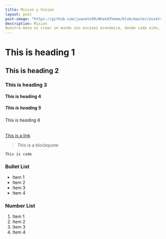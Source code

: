 ```yaml
---
title: Mision y Vision 
layout: post
post-image: "https://github.com/juaneto99/WhatATheme/blob/master/assets/images/portada.jpg?raw=true"
description: Mision
Nuestra meta es crear un mundo sin escasez económica, donde cada niño, familia y comunidad están vinculados, producen y prosperan.
---
```


# This is heading 1
## This is heading 2
### This is heading 3
#### This is heading 4
##### This is heading 5
###### This is heading 6

[This is a link](#)

> This is a blockquote

`This is code`

### Bullet List
* Item 1
* Item 2
* Item 3
* Item 4

### Number List
1. Item 1
2. Item 2
3. Item 3
4. Item 4
